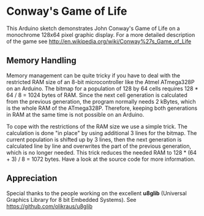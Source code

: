 # Conway's Game of Life
This Arduino sketch demonstrates John Conway's Game of Life on a monochrome 128x64 pixel graphic display. For a more detailed description of the game see http://en.wikipedia.org/wiki/Conway%27s_Game_of_Life

## Memory Handling
Memory management can be quite tricky if you have to deal with the restricted RAM size of an 8-bit microcontroller like the Atmel ATmega328P on an Arduino. The bitmap for a population of 128 by 64 cells requires 128 * 64 / 8 = 1024 bytes of RAM. Since the next cell generation is calculated from the previous generation, the program normally needs 2 kBytes, which is the whole RAM of the ATmega328P. Therefore, keeping both generations in RAM at the same time is not possible on an Arduino.

To cope with the restrictions of the RAM size we use a simple trick. The calculation is done "in place" by using additional 3 lines for the bitmap. The current population is shifted up by 3 lines, then the next generation is calculated line by line and overwrites the part of the previous generation, which is no longer needed. This trick reduces the needed RAM to 128 * (64 + 3) / 8 = 1072 bytes. Have a look at the source code for more information.

## Appreciation
Special thanks to the people working on the excellent **u8glib** (Universal Graphics Library for 8 bit Embedded Systems). See https://github.com/olikraus/u8glib
